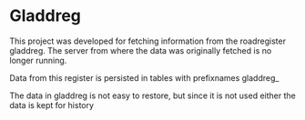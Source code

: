 Gladdreg
============

This project was developed for fetching information from the roadregister gladdreg. The server from where the data was
originally fetched is no longer running.

Data from this register is persisted in tables with prefixnames gladdreg_

The data in gladdreg is not easy to restore, but since it is not used either the data is kept for history
